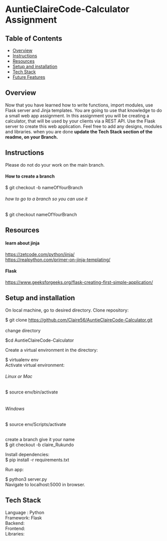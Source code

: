 # AuntieClaireCode-Calculator Assignment 

## Table of Contents
* [Overview](#Overview)
* [Instructions](#Instructions)
* [Resources](#Resources)
* [Setup and installation](#Setup-and-installation)
* [Tech Stack](#Tech-Stack)
* [Future Features](#Future-Features)

## Overview
Now that you have learned how to write functions, import modules, use Flask server and Jinja templates. You are going to use that knowledge to do a small web app assignment. In this assignment you will be creating a calculator, that will be used by your clients via a REST API. Use the Flask server to create this web application. Feel free to add any designs, modules and libraries. when you are done <b> update the Tech Stack section of the readme, on your Branch.</b>

## Instructions
Please do not do your work on the main branch.
#### How to create a branch 
$ git checkout -b nameOfYourBranch
###### how to go to a branch so you can use it 
 $ git checkout  nameOfYourBranch
 
 ## Resources
 #### learn about jinja 
 https://zetcode.com/python/jinja/ <br>
 https://realpython.com/primer-on-jinja-templating/ 
 #### Flask
 https://www.geeksforgeeks.org/flask-creating-first-simple-application/ 

## Setup and installation
On local machine, go to desired directory. Clone  repository:

$ git clone https://github.com/Claire56/AuntieClaireCode-Calculator.git <br> <br>
change directory <br>

$cd AuntieClaireCode-Calculator <br>

Create a virtual environment in the directory:

$ virtualenv env<br>
Activate virtual environment:<br>

###### Linux or Mac <br>
$ source env/bin/activate<br><br>
###### Windows 
$ source env/Scripts/activate<br><br>

create a branch give it your name <br>
$ git checkout -b claire_Rukundo

Install dependencies:<br>
$ pip install -r requirements.txt <br>

Run app:

$ python3 server.py <br>
Navigate to localhost:5000 in browser.


## Tech Stack
Language : Python <br>
Framework: Flask <br>
Backend:  <br>
Frontend:  <br>
Libraries: 




